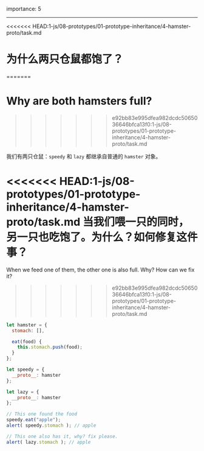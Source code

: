 importance: 5

---

<<<<<<< HEAD:1-js/08-prototypes/01-prototype-inheritance/4-hamster-proto/task.md
# 为什么两只仓鼠都饱了？
=======
# Why are both hamsters full?
>>>>>>> e92bb83e995dfea982dcdc5065036646bfca13f0:1-js/08-prototypes/01-prototype-inheritance/4-hamster-proto/task.md

我们有两只仓鼠：`speedy` 和 `lazy` 都继承自普通的 `hamster` 对象。 

<<<<<<< HEAD:1-js/08-prototypes/01-prototype-inheritance/4-hamster-proto/task.md
当我们喂一只的同时，另一只也吃饱了。为什么？如何修复这件事？
=======
When we feed one of them, the other one is also full. Why? How can we fix it?
>>>>>>> e92bb83e995dfea982dcdc5065036646bfca13f0:1-js/08-prototypes/01-prototype-inheritance/4-hamster-proto/task.md

```js run
let hamster = {
  stomach: [],

  eat(food) {
    this.stomach.push(food);
  }
};

let speedy = {
  __proto__: hamster
};

let lazy = {
  __proto__: hamster
};

// This one found the food
speedy.eat("apple");
alert( speedy.stomach ); // apple

// This one also has it, why? fix please.
alert( lazy.stomach ); // apple
```

